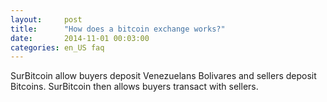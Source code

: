 ```yaml
---
layout:     post
title:      "How does a bitcoin exchange works?"
date:       2014-11-01 00:03:00
categories: en_US faq
---
```


SurBitcoin allow buyers deposit Venezuelans Bolivares and sellers deposit Bitcoins. SurBitcoin then allows buyers transact with sellers.

